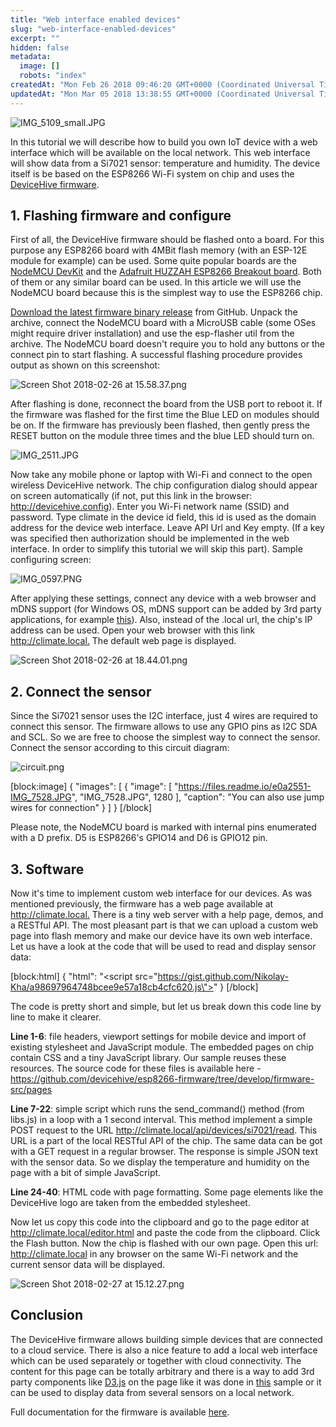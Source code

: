 ```yaml
---
title: "Web interface enabled devices"
slug: "web-interface-enabled-devices"
excerpt: ""
hidden: false
metadata: 
  image: []
  robots: "index"
createdAt: "Mon Feb 26 2018 09:46:20 GMT+0000 (Coordinated Universal Time)"
updatedAt: "Mon Mar 05 2018 13:38:55 GMT+0000 (Coordinated Universal Time)"
---
```

![](https://files.readme.io/e3c6b11-IMG_5109_small.JPG "IMG_5109_small.JPG")

In this tutorial we will describe how to build you own IoT device with a web interface which will be available on the local network. This web interface will show data from a Si7021 sensor: temperature and humidity. The device itself is be based on the ESP8266 Wi-Fi system on chip and uses the [DeviceHive firmware](https://github.com/devicehive/esp8266-firmware).

## 1. Flashing firmware and configure

First of all, the DeviceHive firmware should be flashed onto a board. For this purpose any ESP8266 board with 4MBit flash memory (with an ESP-12E module for example) can be used. Some quite popular boards are the [NodeMCU DevKit](http://www.nodemcu.com/index_en.html#fr_54747661d775ef1a3600009e) and the [Adafruit HUZZAH ESP8266 Breakout board](https://www.adafruit.com/product/2471). Both of them or any similar board can be used. In this article we will use the NodeMCU board because this is the simplest way to use the ESP8266 chip.

[Download the latest firmware binary release](https://github.com/devicehive/esp8266-firmware/releases/latest) from GitHub. Unpack the archive, connect the NodeMCU board with a MicroUSB cable (some OSes might require driver installation) and use the esp-flasher util from the archive. The NodeMCU board doesn't require you to hold any buttons or the connect pin to start flashing. A successful flashing procedure provides output as shown on this screenshot:

![](https://files.readme.io/3d67f86-Screen_Shot_2018-02-26_at_15.58.37.png "Screen Shot 2018-02-26 at 15.58.37.png")

After flashing is done, reconnect the board from the USB port to reboot it. If the firmware was flashed for the first time the Blue LED on modules should be on. If the firmware has previously been flashed, then gently press the RESET button on the module three times and the blue LED should turn on.

![](https://files.readme.io/888e6f9-IMG_2511.JPG "IMG_2511.JPG")

Now take any mobile phone or laptop with Wi-Fi and connect to the open wireless DeviceHive network. The chip configuration dialog should appear on screen automatically (if not, put this link in the browser: <http://devicehive.config>). Enter you Wi-Fi network name (SSID) and password. Type climate in the device id field, this id is used as the domain address for the device web interface. Leave API Url and Key empty. (If a key was specified then authorization should be implemented in the web interface. In order to simplify this tutorial we will skip this part). Sample configuring screen:

![](https://files.readme.io/8859eec-IMG_0597.PNG "IMG_0597.PNG")

After applying these settings, connect any device with a web browser and mDNS support (for Windows OS, mDNS support can be added by 3rd party applications, for example  [this](https://support.apple.com/kb/DL999)). Also, instead of the .local url, the chip's IP address can be used. Open your web browser with this link <http://climate.local.> The default web page is displayed.

![](https://files.readme.io/16079e3-Screen_Shot_2018-02-26_at_18.44.01.png "Screen Shot 2018-02-26 at 18.44.01.png")

## 2. Connect the sensor

Since the Si7021 sensor uses the I2C interface, just 4 wires are required to connect this sensor. The firmware allows to use any GPIO pins as I2C SDA and SCL. So we are free to choose the simplest way to connect the sensor. Connect the sensor according to this circuit diagram:

![](https://files.readme.io/a87e312-circuit.png "circuit.png")

[block:image]
{
  "images": [
    {
      "image": [
        "https://files.readme.io/e0a2551-IMG_7528.JPG",
        "IMG_7528.JPG",
        1280
      ],
      "caption": "You can also use jump wires for connection"
    }
  ]
}
[/block]


Please note, the NodeMCU board is marked with internal pins enumerated with a D prefix. D5 is ESP8266's GPIO14 and D6 is GPIO12 pin.

## 3. Software

Now it's time to implement custom web interface for our devices. As was mentioned previously, the firmware has a web page available at <http://climate.local.> There is a tiny web server with a help page, demos, and a RESTful API. The most pleasant part is that we can upload a custom web page into flash memory and make our device have its own web interface. Let us have a look at the code that will be used to read and display sensor data:

[block:html]
{
  "html": "<script src=\"https://gist.github.com/Nikolay-Kha/a98697964748bcee9e57a18cb4cfc620.js\"></script>"
}
[/block]


The code is pretty short and simple, but let us break down this code line by line to make it clearer.

**Line 1-6**: file headers, viewport settings for mobile device and import of existing stylesheet and JavaScript module. The embedded pages on chip contain CSS and a tiny JavaScript library. Our sample reuses these resources. The source code for these files is available here - <https://github.com/devicehive/esp8266-firmware/tree/develop/firmware-src/pages>

**Line 7-22**: simple script which runs the send_command() method (from libs.js) in a loop with a 1 second interval. This method implement a simple POST request to the URL <http://climate.local/api/devices/si7021/read>. This URL is a part of the local RESTful API of the chip. The same data can be got with a GET request in a regular browser. The response is simple JSON text with the sensor data. So we display the temperature and humidity on the page with a bit of simple JavaScript.

**Line 24-40**: HTML code with page formatting. Some page elements like the DeviceHive logo are taken from the embedded stylesheet.

Now let us copy this code into the clipboard and go to the page editor at <http://climate.local/editor.html> and paste the code from the clipboard. Click the Flash button. Now the chip is flashed with our own page. Open this url: <http://climate.local> in any browser on the same Wi-Fi network and the current sensor data will be displayed.

![](https://files.readme.io/489e9eb-Screen_Shot_2018-02-27_at_15.12.27.png "Screen Shot 2018-02-27 at 15.12.27.png")

## Conclusion

The DeviceHive firmware allows building simple devices that are connected to a cloud service. There is also a nice feature to add a local web interface which can be used separately or together with cloud connectivity. The content for this page can be totally arbitrary and there is a way to add 3rd party components like [D3.js](https://d3js.org/) on the page like it was done in [this](https://github.com/devicehive/esp8266-firmware/blob/develop/firmware-src/pages/graphs.html) sample or it can be used to display data from several sensors on a local network.

Full documentation for the firmware is available [here](https://github.com/devicehive/esp8266-firmware/blob/develop/DeviceHiveESP8266.md).

